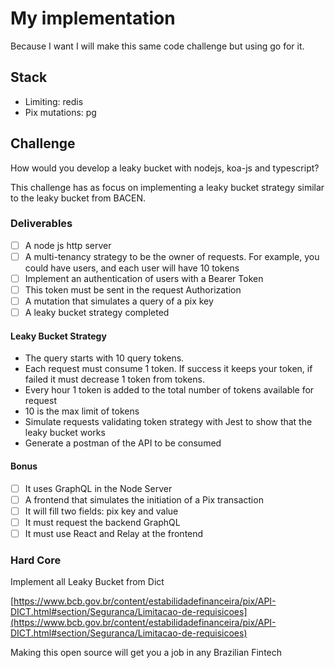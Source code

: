 # My implementation

Because I want I will make this same code challenge but using go for it.

## Stack

- Limiting: redis
- Pix mutations: pg

## Challenge

How would you develop a leaky bucket with nodejs, koa-js and typescript?

This challenge has as focus on implementing a leaky bucket strategy similar to the leaky bucket from BACEN.

### Deliverables

- [ ] A node js http server
- [ ] A multi-tenancy strategy to be the owner of requests. For example, you could have users, and each user will have 10 tokens
- [ ] Implement an authentication of users with a Bearer Token
- [ ] This token must be sent in the request Authorization
- [ ] A mutation that simulates a query of a pix key
- [ ] A leaky bucket strategy completed

#### Leaky Bucket Strategy

- The query starts with 10 query tokens.
- Each request must consume 1 token. If success it keeps your token, if failed it must decrease 1 token from tokens.
- Every hour 1 token is added to the total number of tokens available for request
- 10 is the max limit of tokens
- Simulate requests validating token strategy with Jest to show that the leaky bucket works
- Generate a postman of the API to be consumed

#### Bonus

- [ ] It uses GraphQL in the Node Server
- [ ] A frontend that simulates the initiation of a Pix transaction
- [ ] It will fill two fields: pix key and value
- [ ] It must request the backend GraphQL
- [ ] It must use React and Relay at the frontend

### Hard Core

Implement all Leaky Bucket from Dict

[https://www.bcb.gov.br/content/estabilidadefinanceira/pix/API-DICT.html#section/Seguranca/Limitacao-de-requisicoes](https://www.bcb.gov.br/content/estabilidadefinanceira/pix/API-DICT.html#section/Seguranca/Limitacao-de-requisicoes)

Making this open source will get you a job in any Brazilian Fintech
